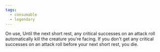 ```yaml
---
tags:
  - consumable
  - legendary
---
```

On use, Until the next short rest, any critical successes on an attack roll automatically kill the creature you're facing. If you don't get any critical successes on an attack roll before your next short rest, you die.